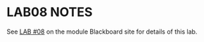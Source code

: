 # LAB08 NOTES

See [LAB #08](https://tcd.blackboard.com/webapps/assignment/uploadAssignment?content_id=_2130569_1&course_id=_71874_1&group_id=&mode=cpview) on the module Blackboard site for details of this lab.
